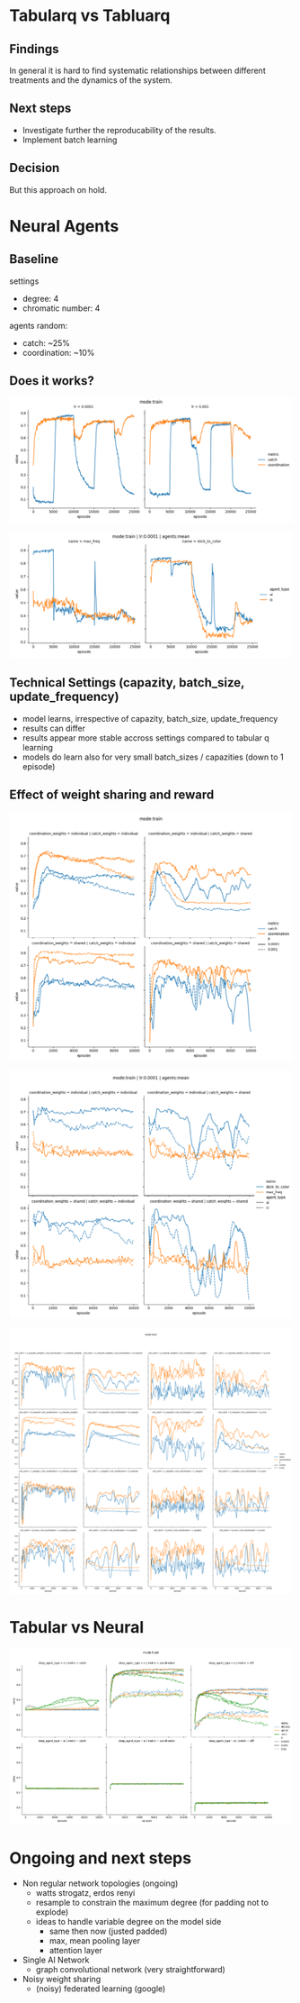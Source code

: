 # Tabularq vs Tabluarq

## Findings

In general it is hard to find systematic relationships between different treatments and the dynamics of the system. 

## Next steps

* Investigate further the reproducability of the results.
* Implement batch learning

## Decision

But this approach on hold.

# Neural Agents

## Baseline

settings
* degree: 4
* chromatic number: 4

agents random: 
* catch: ~25%
* coordination: ~10%

## Does it works?

![](../../runs/madqn/on_off/plot/objective.png)

![](../../runs/madqn/on_off/plot/action.png)

## Technical Settings (capazity, batch_size, update_frequency)

* model learns, irrespective of capazity, batch_size, update_frequency
* results can differ
* results appear more stable accross settings compared to tabular q learning
* models do learn also for very small batch_sizes / capazities (down to 1 episode)

## Effect of weight sharing and reward

![](../../runs/madqn/weight_sharing_reward/plot/weights_objectives.png)


![](../../runs/madqn/weight_sharing_reward/plot/weights_actions.png)


![](../../runs/madqn/weight_sharing_reward/plot/all_objectives.png)

# Tabular vs Neural

![](../../runs/madqn/tabular_vs_deep/plot/mean.png)


# Ongoing and next steps

* Non regular network topologies (ongoing)
    * watts strogatz, erdos renyi
    * resample to constrain the maximum degree (for padding not to explode)
    * ideas to handle variable degree on the model side
        * same then now (justed padded)
        * max, mean pooling layer
        * attention layer
* Single AI Network
    * graph convolutional network (very straightforward)
* Noisy weight sharing
    * (noisy) federated learning (google)
